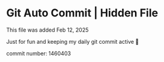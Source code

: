 # Git Auto Commit | Hidden File

This file was added Feb 12, 2025

Just for fun and keeping my daily git commit active 🤪

commit number: 1460403

